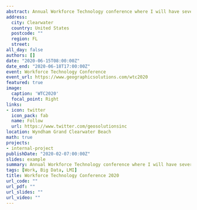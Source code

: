 ```yaml
---
abstract: Annual Workforce Technology conference where I will have several talks on aggregation methods and data access interfaces to a variety of Geographic Solutions data sets. Agenda is still being set.
address:
  city: Clearwater
  country: United States
  postcode: ""
  region: FL
  street:
all_day: false
authors: []
date: "2020-06-15T08:00:00Z"
date_end: "2020-06-18T17:00:00Z"
event: Workforce Technology Conference
event_url: https://www.geographicsolutions.com/wtc2020
featured: true
image:
  caption: 'WTC2020'
  focal_point: Right
links:
- icon: twitter
  icon_pack: fab
  name: Follow
  url: https://www.twitter.com/geosolutionsinc
location: Wyndham Grand Clearwater Beach
math: true
projects:
- internal-project
publishDate: "2020-02-07:00:00Z"
slides: example
summary: Annual Workforce Technology conference where I will have several talks on aggregation methods and data access interfaces to a variety of Geographic Solutions data sets. Agenda is still being set.
tags: [Work, Big Data, LMI]
title: Workforce Technology Conference 2020
url_code: ""
url_pdf: ""
url_slides: ""
url_video: ""
---
```

